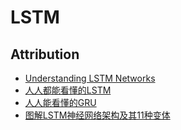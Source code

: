 # LSTM





## Attribution

- [Understanding LSTM Networks](http://colah.github.io/posts/2015-08-Understanding-LSTMs/)
- [人人都能看懂的LSTM](https://zhuanlan.zhihu.com/p/32085405)
- [人人能看懂的GRU](https://zhuanlan.zhihu.com/p/32481747)
- [图解LSTM神经网络架构及其11种变体](https://mp.weixin.qq.com/s?__biz=MzA3MzI4MjgzMw==&mid=2650719562&idx=1&sn=ad6693cdeaa18034ed1c53271f642ef7)

